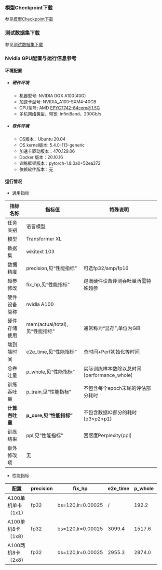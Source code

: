 ### 模型Checkpoint下载
参见[模型Checkpoint下载](../../benchmarks/transformer_xl/README.md#模型checkpoint)


### 测试数据集下载
参见[测试数据集下载](../../benchmarks/transformer_xl/README.md#测试数据集下载地址)



### Nvidia GPU配置与运行信息参考
#### 环境配置
- ##### 硬件环境
    - 机器型号: NVIDIA DGX A100(40G) 
    - 加速卡型号: NVIDIA_A100-SXM4-40GB
    - CPU型号: AMD EPYC7742-64core@1.5G
    - 多机网络类型、带宽: InfiniBand，200Gb/s
- ##### 软件环境
   - OS版本：Ubuntu 20.04
   - OS kernel版本: 5.4.0-113-generic     
   -  加速卡驱动版本：470.129.06
   - Docker 版本：20.10.16
   - 训练框架版本：pytorch-1.8.0a0+52ea372
   - 依赖软件版本：无

#### 运行情况

* 通用指标

| 指标名称       | 指标值                         | 特殊说明                                    |
| -------------- | ------------------------------ | ------------------------------------------- |
| 任务类别       | 语言模型                       |                                             |
| 模型           | Transformer XL                 |                                             |
| 数据集         | wikitext 103                   |                                             |
| 数据精度       | precision,见“性能指标”         | 可选fp32/amp/fp16                           |
| 超参修改       | fix_hp,见“性能指标”            | 跑满硬件设备评测吞吐量所需特殊超参          |
| 硬件设备简称   | nvidia A100                    |                                             |
| 硬件存储使用   | mem(actual/total),见“性能指标” | 通常称为“显存”,单位为GiB                    |
| 端到端时间     | e2e_time,见“性能指标”          | 总时间+Perf初始化等时间                     |
| 总吞吐量       | p_whole,见“性能指标”           | 实际训练样本数除以总时间(performance_whole) |
| 训练吞吐量     | p_train,见“性能指标”           | 不包含每个epoch末尾的评估部分耗时           |
| **计算吞吐量** | **p_core,见“性能指标”**        | 不包含数据IO部分的耗时(p3>p2>p1)            |
| 训练结果       | ppl,见“性能指标”               | 困惑度Perplexity(ppl)                       |
| 额外修改项     | 无                             |                                             |

* 性能指标

| 配置                | precision | fix_hp            | e2e_time | p_whole | p_train | p_core | ppl  | mem       |
| ------------------- | --------- | ----------------- | -------- | ------- | ------- | ------ | ---- | --------- |
| A100单机单卡（1x1） | fp32      | bs=120,lr=0.00025 | /        | 192.2   | 192.4   | 200.8  | /    | 32.0/40.0 |
| A100单机8卡（1x8）  | fp32      | bs=120,lr=0.00025 | 3099.4   | 1517.6  | 1518.8  | 1584.5 | 54.2 | 33.1/40.0 |
| A100两机8卡（2x8）  | fp32      | bs=120,lr=0.00025 | 2955.3   | 2874.0  | 2876.3  | 2997.9 | 54.1 | 33.0/40.0 |
